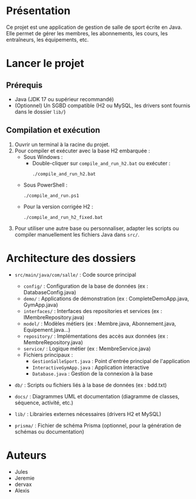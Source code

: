 # Présentation

Ce projet est une application de gestion de salle de sport écrite en Java. Elle permet de gérer les membres, les abonnements, les cours, les entraîneurs, les équipements, etc.

# Lancer le projet

## Prérequis
- Java (JDK 17 ou supérieur recommandé)
- (Optionnel) Un SGBD compatible (H2 ou MySQL, les drivers sont fournis dans le dossier `lib/`)

## Compilation et exécution

1. Ouvrir un terminal à la racine du projet.
2. Pour compiler et exécuter avec la base H2 embarquée :
   - Sous Windows :
     - Double-cliquer sur `compile_and_run_h2.bat` ou exécuter :
       ```
       ./compile_and_run_h2.bat
       ```
   - Sous PowerShell :
       ```
       ./compile_and_run.ps1
       ```
   - Pour la version corrigée H2 :
       ```
       ./compile_and_run_h2_fixed.bat
       ```
3. Pour utiliser une autre base ou personnaliser, adapter les scripts ou compiler manuellement les fichiers Java dans `src/`.

# Architecture des dossiers

- `src/main/java/com/salle/` : Code source principal
  - `config/` : Configuration de la base de données (ex : DatabaseConfig.java)
  - `demo/` : Applications de démonstration (ex : CompleteDemoApp.java, GymApp.java)
  - `interfaces/` : Interfaces des repositories et services (ex : IMembreRepository.java)
  - `model/` : Modèles métiers (ex : Membre.java, Abonnement.java, Equipement.java...)
  - `repository/` : Implémentations des accès aux données (ex : MembreRepository.java)
  - `service/` : Logique métier (ex : MembreService.java)
  - Fichiers principaux :
    - `GestionSalleSport.java` : Point d'entrée principal de l'application
    - `InteractiveGymApp.java` : Application interactive
    - `Database.java` : Gestion de la connexion à la base

- `db/` : Scripts ou fichiers liés à la base de données (ex : bdd.txt)
- `docs/` : Diagrammes UML et documentation (diagramme de classes, séquence, activité, etc.)
- `lib/` : Librairies externes nécessaires (drivers H2 et MySQL)
- `prisma/` : Fichier de schéma Prisma (optionnel, pour la génération de schémas ou documentation)

# Auteurs
- Jules
- Jeremie
- dervax
- Alexis

